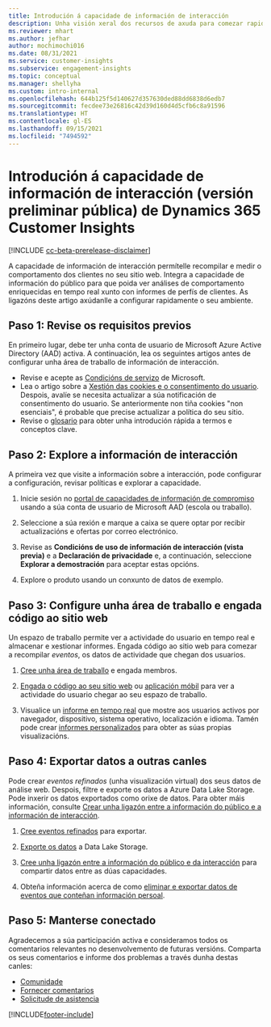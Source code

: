 ```yaml
---
title: Introdución á capacidade de información de interacción
description: Unha visión xeral dos recursos de axuda para comezar rapidamente.
ms.reviewer: mhart
ms.author: jefhar
author: mochimochi016
ms.date: 08/31/2021
ms.service: customer-insights
ms.subservice: engagement-insights
ms.topic: conceptual
ms.manager: shellyha
ms.custom: intro-internal
ms.openlocfilehash: 644b125f5d140627d357630ded88dd6838d6edb7
ms.sourcegitcommit: fecdee73e26816c42d39d160d4d5cfb6c8a91596
ms.translationtype: HT
ms.contentlocale: gl-ES
ms.lasthandoff: 09/15/2021
ms.locfileid: "7494592"
---
```

# <a name="get-started-with-dynamics-365-customer-insights-engagement-insights-capability-public-preview"></a>Introdución á capacidade de información de interacción (versión preliminar pública) de Dynamics 365 Customer Insights

[!INCLUDE [cc-beta-prerelease-disclaimer](includes/cc-beta-prerelease-disclaimer.md)]

A capacidade de información de interacción permítelle recompilar e medir o comportamento dos clientes no seu sitio web. Integra a capacidade de información do público para que poida ver análises de comportamento enriquecidas en tempo real xunto con informes de perfís de clientes. As ligazóns deste artigo axúdanlle a configurar rapidamente o seu ambiente.

## <a name="step-1-review-prerequisites"></a>Paso 1: Revise os requisitos previos

En primeiro lugar, debe ter unha conta de usuario de Microsoft Azure Active Directory (AAD) activa. A continuación, lea os seguintes artigos antes de configurar unha área de traballo de información de interacción.

- Revise e acepte as [Condicións de servizo](terms-of-service.md) de Microsoft.  
- Lea o artigo sobre a [Xestión das cookies e o consentimento do usuario](user-consent-storage.md). Despois, avalíe se necesita actualizar a súa notificación de consentimento do usuario. Se anteriormente non tiña cookies "non esenciais", é probable que precise actualizar a política do seu sitio.
- Revise o [glosario](glossary.md) para obter unha introdución rápida a termos e conceptos clave.

## <a name="step-2-explore-engagement-insights"></a>Paso 2: Explore a información de interacción

A primeira vez que visite a información sobre a interacción, pode configurar a configuración, revisar políticas e explorar a capacidade.

1. Inicie sesión no [portal de capacidades de información de compromiso](https://home.ci.ai.dynamics.com/app/engagement-insights) usando a súa conta de usuario de Microsoft AAD (escola ou traballo).

1. Seleccione a súa rexión e marque a caixa se quere optar por recibir actualizacións e ofertas por correo electrónico.

1. Revise as **Condicións de uso de información de interacción (vista previa)** e a **Declaración de privacidade** e, a continuación, seleccione **Explorar a demostración** para aceptar estas opcións.

1. Explore o produto usando un conxunto de datos de exemplo.

##  <a name="step-3-set-up-a-workspace-and-add-code-to-your-website"></a>Paso 3: Configure unha área de traballo e engada código ao sitio web

Un espazo de traballo permite ver a actividade do usuario en tempo real e almacenar e xestionar informes. Engada código ao sitio web para comezar a recompilar *eventos*, os datos de actividade que chegan dos usuarios.

1. [Cree unha área de traballo](create-workspace.md) e engada membros.

1. [Engada o código ao seu sitio web](instrument-website.md) ou [aplicación móbil](developer-resources.md#capture-events-from-mobile-apps) para ver a actividade do usuario chegar ao seu espazo de traballo.

1. Visualice un [informe en tempo real](view-reports.md) que mostre aos usuarios activos por navegador, dispositivo, sistema operativo, localización e idioma. Tamén pode crear [informes personalizados](custom-reports.md) para obter as súas propias visualizacións.
    
## <a name="step-4-export-data-to-other-channels"></a>Paso 4: Exportar datos a outras canles

Pode crear *eventos refinados* (unha visualización virtual) dos seus datos de análise web. Despois, filtre e exporte os datos a Azure Data Lake Storage. Pode inxerir os datos exportados como orixe de datos. Para obter máis información, consulte [Crear unha ligazón entre a información do público e a información de interacción](integrate-audience-insights-engagement-insights.md).

1. [Cree eventos refinados](refined-events.md) para exportar.

1. [Exporte os datos](export-events.md) a Data Lake Storage.

1. [Cree unha ligazón entre a información do público e da interacción](integrate-audience-insights-engagement-insights.md) para compartir datos entre as dúas capacidades.

1. Obteña información acerca de como [eliminar e exportar datos de eventos que conteñan información persoal](delete-export-personal-data.md).
 
## <a name="step-5-stay-connected"></a>Paso 5: Manterse conectado

Agradecemos a súa participación activa e consideramos todos os comentarios relevantes no desenvolvemento de futuras versións. Comparta os seus comentarios e informe dos problemas a través dunha destas canles:
- [Comunidade](https://go.microsoft.com/fwlink/?linkid=2141648)
- [Fornecer comentarios](https://go.microsoft.com/fwlink/?linkid=2143222)
- [Solicitude de asistencia](https://go.microsoft.com/fwlink/?linkid=2145734) 


[!INCLUDE[footer-include](../includes/footer-banner.md)]
